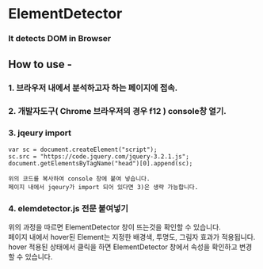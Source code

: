 # ElementDetector
### It detects DOM in Browser

  ## How to use -

### 1. 브라우저 내에서 분석하고자 하는 페이지에 접속.


### 2. 개발자도구( Chrome 브라우저의 경우 f12 ) console창 열기.


### 3. jqeury import


    var sc = document.createElement("script");
    sc.src = "https://code.jquery.com/jquery-3.2.1.js";
    document.getElementsByTagName("head")[0].append(sc);

    위의 코드를 복사하여 console 창에 붙여 넣습니다.
    페이지 내에서 jqeury가 import 되어 있다면 3)은 생략 가능합니다.

### 4. elemdetector.js 전문 붙여넣기


위의 과정을 따르면 ElementDetector 창이 뜨는것을 확인할 수 있습니다. <br>
페이지 내에서 hover된 Element는 지정한 배경색, 투명도, 그림자 효과가 적용됩니다.<br>
hover 적용된 상태에서 클릭을 하면 ElementDetector 창에서 속성을 확인하고 변경할 수 있습니다.<br>